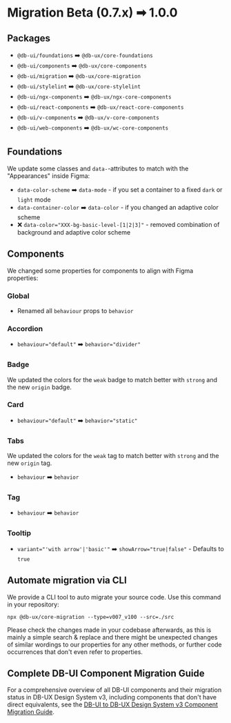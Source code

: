# Migration Beta (0.7.x) ➡ 1.0.0

## Packages

- `@db-ui/foundations` ➡️ `@db-ux/core-foundations`
- `@db-ui/components` ➡️ `@db-ux/core-components`
- `@db-ui/migration` ➡️ `@db-ux/core-migration`
- `@db-ui/stylelint` ➡️ `@db-ux/core-stylelint`
- `@db-ui/ngx-components` ➡️ `@db-ux/ngx-core-components`
- `@db-ui/react-components` ➡️ `@db-ux/react-core-components`
- `@db-ui/v-components` ➡️ `@db-ux/v-core-components`
- `@db-ui/web-components` ➡️ `@db-ux/wc-core-components`

## Foundations

We update some classes and `data-`-attributes to match with the "Appearances" inside Figma:

- `data-color-scheme` ➡️ `data-mode` - if you set a container to a fixed `dark` or `light` mode
- `data-container-color` ➡️ `data-color` - if you changed an adaptive color scheme
- ❌ `data-color="XXX-bg-basic-level-[1|2|3]"` - removed combination of background and adaptive color scheme

## Components

We changed some properties for components to align with Figma properties:

### Global

- Renamed all `behaviour` props to `behavior`

### Accordion

- `behaviour="default"` ➡️ `behavior="divider"`

### Badge

We updated the colors for the `weak` badge to match better with `strong` and the new `origin` badge.

### Card

- `behaviour="default"` ➡️ `behavior="static"`

### Tabs

We updated the colors for the `weak` tag to match better with `strong` and the new `origin` tag.

- `behaviour` ➡️ `behavior`

### Tag

- `behaviour` ➡️ `behavior`

### Tooltip

- `variant="'with arrow'|'basic'"` ➡️ `showArrow="true|false"` - Defaults to `true`

## Automate migration via CLI

We provide a CLI tool to auto migrate your source code. Use this command in your repository:

```shell
npx @db-ux/core-migration --type=v007_v100 --src=./src
```

Please check the changes made in your codebase afterwards, as this is mainly a simple search & replace and there might be unexpected changes of similar wordings to our properties for any other methods, or further code occurrences that don't even refer to properties.

## Complete DB-UI Component Migration Guide

For a comprehensive overview of all DB-UI components and their migration status in DB-UX Design System v3, including components that don't have direct equivalents, see the [DB-UI to DB-UX Design System v3 Component Migration Guide](./db-ui-to-db-ux-dsv3.md).
